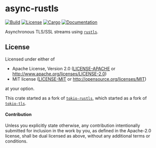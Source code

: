 # async-rustls

[![Build](https://github.com/stjepang/async-rustls/workflows/Build%20and%20test/badge.svg)](
https://github.com/stjepang/async-rustls/actions)
[![License](https://img.shields.io/badge/license-MIT%2FApache--2.0-blue.svg)](
https://github.com/stjepang/async-rustls)
[![Cargo](https://img.shields.io/crates/v/async-rustls.svg)](
https://crates.io/crates/async-rustls)
[![Documentation](https://docs.rs/async-rustls/badge.svg)](
https://docs.rs/async-rustls)

Asynchronous TLS/SSL streams using [`rustls`].

[`rustls`]: https://docs.rs/rustls

## License

Licensed under either of

 * Apache License, Version 2.0 ([LICENSE-APACHE](LICENSE-APACHE) or http://www.apache.org/licenses/LICENSE-2.0)
 * MIT license ([LICENSE-MIT](LICENSE-MIT) or http://opensource.org/licenses/MIT)

at your option.

This crate started as a fork of [`tokio-rustls`], which started as a fork of [`tokio-tls`].

[`tokio-rustls`]: https://docs.rs/tokio-rustls
[`tokio-tls`]: https://docs.rs/tokio-tls

#### Contribution

Unless you explicitly state otherwise, any contribution intentionally submitted
for inclusion in the work by you, as defined in the Apache-2.0 license, shall be
dual licensed as above, without any additional terms or conditions.
